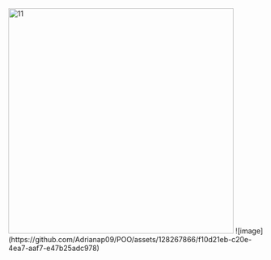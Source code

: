 <img width="445" alt="11" src="https://github.com/Adrianap09/POO/assets/128267866/a7d5f274-6dcf-48a1-9a4f-3f52348e7d02">
![image](https://github.com/Adrianap09/POO/assets/128267866/f10d21eb-c20e-4ea7-aaf7-e47b25adc978)
